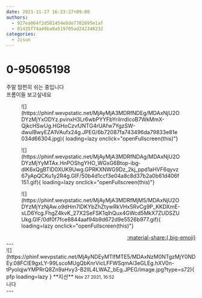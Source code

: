```yaml
---
date: 2021-11-27 16:23:27+09:00
authors:
  - 927ea064f2d581454e8de7702695e1af
  - 01435f74a49ba8a519705ad242348232
categories:
  - Jisun
---
```


# 0-95065198

<div class="post-container" markdown="1">
<div class="content-container md-sidebar__scrollwrap" markdown="1">

주말 맘편히 쉬는 중입니다<br>프롬이들 보고싶네요
<figure markdown="1">
![](https://phinf.wevpstatic.net/MjAyMjA3MDRfNDEg/MDAxNjU2ODYzMjYxODYz.pvinxH3Lr6wbPYYFbYrilrrdIcoB7WkMmX-QjkcHSwUg.HGHoCzvfJNTG4rUAfw7YgzSW-dwulBwyEZA1VAufx24g.JPEG/6b72087fa743496da79833e81e034d66304.jpg){ loading=lazy onclick="openFullscreen(this)"}
</figure>

<figure markdown="1">
![](https://phinf.wevpstatic.net/MjAyMjA3MDRfNDAg/MDAxNjU2ODYzMjYyMTAx.HnPOShgYHO_WGxG6Btop-ibg-dIK6xQgBTID0XUK9Uwg.GPRKXNWG9Dz_2kj_ppd1aHVF6qyvz67yApQCKu1y2R4g.GIF/50b4d1ccf3e04a8c8d37b2a0b61d406f151.gif){ loading=lazy onclick="openFullscreen(this)"}
</figure>

<figure markdown="1">
![](https://phinf.wevpstatic.net/MjAyMjA3MDRfMjM5/MDAxNjU2ODYzMjYzNjAw.o9dHm7lDKYbZhZtywRkVHx5RvCg9P_KKDXmE-sLD6Ycg.FhgZ4kvK_27X2SeFSK1qlhQux4GWcd5MkX7ZUDSZUUkg.GIF/0df0f7fce8844aaf94b9d672d9e5526b977.gif){ loading=lazy onclick="openFullscreen(this)"}
</figure>


</div>
</div>

<div style="text-align: right;" markdown="1">
<a href="https://weverse.io/fromis9/fanpost/0-95065198" style="text-align: right;">:material-share:{.big-emoji}</a>
</div>
---

<div class="comments-container md-sidebar__scrollwrap" markdown="1">
<div class="comment" markdown="1">
<div class='id-container' markdown="1">
![](https://phinf.wevpstatic.net/MjAyNDEyMTlfMTE5/MDAxNzM0NTgzMjY0NDEy.08FClE9gxLY-99LscoMUgQbKnrVicLFFWSqmAi3eGLEg.hXV0n-tPyoIqjwYMPRrQ8Zn9aHvy3-B2llL4LWAZ_bEg.JPEG/image.jpg?type=s72){ pfp loading=lazy }
**<span class="artist">지선</span>** <small>Nov 27 2021, 16:52</small><br>
</div>
<div class='comment-body' markdown="1">
나다
</div>
</div>
</div>
---
